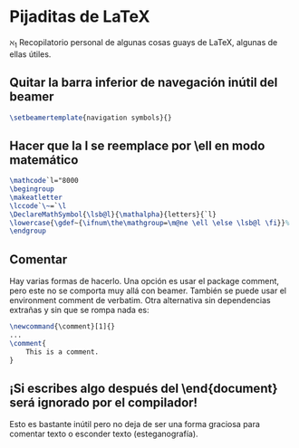
# Pijaditas de LaTeX

$\aleph_1$
Recopilatorio personal de algunas cosas guays de LaTeX, algunas de ellas útiles.

## Quitar la barra inferior de navegación inútil del beamer
```tex
\setbeamertemplate{navigation symbols}{}
```

## Hacer que la l se reemplace por \ell en modo matemático
```tex
\mathcode`l="8000
\begingroup
\makeatletter
\lccode`\~=`\l
\DeclareMathSymbol{\lsb@l}{\mathalpha}{letters}{`l}
\lowercase{\gdef~{\ifnum\the\mathgroup=\m@ne \ell \else \lsb@l \fi}}%
\endgroup
```

## Comentar
Hay varias formas de hacerlo. Una opción es usar el package comment, pero este no se comporta muy allá con beamer. También se puede usar el environment comment de verbatim. Otra alternativa sin dependencias extrañas y sin que se rompa nada es:
```tex
\newcommand{\comment}[1]{}
...
\comment{
    This is a comment.
}
```

## ¡Si escribes algo después del \end{document} será ignorado por el compilador!
Esto es bastante inútil pero no deja de ser una forma graciosa para comentar texto o esconder texto (esteganografía).
